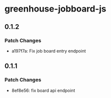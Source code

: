# greenhouse-jobboard-js

## 0.1.2

### Patch Changes

- a197f7a: Fix job board entry endpoint

## 0.1.1

### Patch Changes

- 8ef8e56: fix board api endpoint

